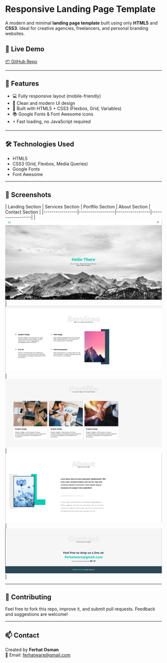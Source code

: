 # Responsive Landing Page Template

A modern and minimal **landing page template** built using only **HTML5** and **CSS3**. Ideal for creative agencies, freelancers, and personal branding websites.

## 📸 Live Demo

[📦 GitHub Repo]([https://github.com/your-username/leon-template](https://lnkd.in/dtrzgwFx))

---

## 🚀 Features

- 💻 Fully responsive layout (mobile-friendly)
- 🎨 Clean and modern UI design
- 🔧 Built with HTML5 + CSS3 (Flexbox, Grid, Variables)
- 📚 Google Fonts & Font Awesome icons
- ⚡️ Fast loading, no JavaScript required

---

## 🛠️ Technologies Used

- HTML5
- CSS3 (Grid, Flexbox, Media Queries)
- Google Fonts
- Font Awesome

---


## 📌 Screenshots

| Landing Section | Services Section | Portfilo Section | About Section | Contact Section |
|-----------------|------------------|-----------------|------------------|
| ![Landing_Page](screenshots/1.png) | ![Landing_Page](screenshots/2.png) | ![Landing_Page](screenshots/3.png) | ![Landing_Page](screenshots/4.png) | ![Landing_Page](screenshots/5.png) |

---

## 🤝 Contributing

Feel free to fork this repo, improve it, and submit pull requests. Feedback and suggestions are welcome!

---

## 📫 Contact

Created by **Ferhat Osman**  
📧 Email: ferhatware@gmail.com

